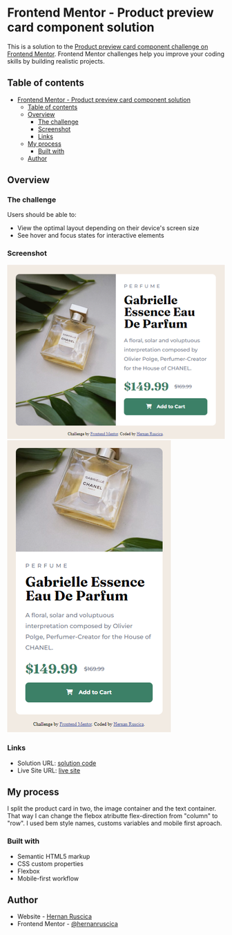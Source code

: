 # Frontend Mentor - Product preview card component solution

This is a solution to the [Product preview card component challenge on Frontend Mentor](https://www.frontendmentor.io/challenges/product-preview-card-component-GO7UmttRfa). Frontend Mentor challenges help you improve your coding skills by building realistic projects. 

## Table of contents

- [Frontend Mentor - Product preview card component solution](#frontend-mentor---product-preview-card-component-solution)
  - [Table of contents](#table-of-contents)
  - [Overview](#overview)
    - [The challenge](#the-challenge)
    - [Screenshot](#screenshot)
    - [Links](#links)
  - [My process](#my-process)
    - [Built with](#built-with)
  - [Author](#author)



## Overview

### The challenge

Users should be able to:

- View the optimal layout depending on their device's screen size
- See hover and focus states for interactive elements

### Screenshot

![](/images/product%20card%20desktop.png)
![](/images/product%20card%20mobile.png)


### Links

- Solution URL: [solution code](https://github.com/hernanruscica/frontend-mentor-product-preview-card-component)
- Live Site URL: [live site ](https://hernanruscica.github.io/frontend-mentor-product-preview-card-component/)

## My process
I split the product card in two, the image container and the text container. That way I can change the flebox atributte flex-direction from "column" to "row".
I used bem style names, customs variables and mobile first aproach.

### Built with

- Semantic HTML5 markup
- CSS custom properties
- Flexbox
- Mobile-first workflow


## Author

- Website - [Hernan Ruscica](https://github.com/hernanruscica)
- Frontend Mentor - [@hernanruscica](https://www.frontendmentor.io/profile/hernanruscica)

